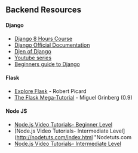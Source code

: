 ## Backend Resources

#### Django

* [Django 8 Hours Course](https://www.youtube.com/watch?v=JT80XhYJdBw)
* [Django Official Documentation](https://docs.djangoproject.com/en/3.0/)
* [Djen of Django](http://agiliq.com/books/djenofdjango/)
* [Youtube series](https://www.youtube.com/playlist?list=PLQVvvaa0QuDe9nqlirjacLkBYdgc2inh3)
* [Beginners guide to Django](https://simpleisbetterthancomplex.com/series/2017/09/04/a-complete-beginners-guide-to-django-part-1.html)



#### Flask

* [Explore Flask](https://exploreflask.com) - Robert Picard
* [The Flask Mega-Tutorial](http://blog.miguelgrinberg.com/post/the-flask-mega-tutorial-part-i-hello-world) - Miguel Grinberg (0.9)


#### Node JS
* [Node.js Video Tutorials- Beginner Level](https://www.youtube.com/watch?v=w-7RQ46RgxU&list=PL4cUxeGkcC9gcy9lrvMJ75z9maRw4byYp "Net Ninja")
* [Node.js Video Tutorials- Intermediate Level](http://nodetuts.com/index.html "Nodetuts.com
* [Node.js Video Tutorials- Intermediate Level](http://nodetuts.com/index.html "Nodetuts.com")

